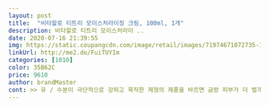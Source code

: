 ```yaml
---
layout: post 
title:  "비타할로 티트리 모이스처라이징 크림, 100ml, 1개" 
description: 비타할로 티트리 모이스처라이 ..
date: 2020-07-16 21:39:55 
img: https://static.coupangcdn.com/image/retail/images/71974671072735-133607c6-7f4e-4451-9ed6-532bf1c2d63e.jpg 
linkUrl: http://me2.do/FuiTUYIm 
categories: [1010] 
color: 35B62C 
price: 9610 
author: brandMaster 
cont: >> 유 / 수분이 극단적으로 강하고 묵직한 제형의 제품을 바르면 금방 피부가 더 벌개졌는데, 비타할로 티트리 크림은 그렇지 않아서 도움 많이 받았습니다.<br/><br/>>> 크림 자체의 유분기는 거의 없습니다.<br/><br/>>> 피부에 바르는 동안에는 향이 인지되었는데, 다 바르고 나면 잔향은 거의 없더군요.<br/><br/>>> 피부에 쉽고 빠르게 도포되는 것은 물론, 흡수도 빠릅니다.<br/><br/>>> 피부에 크림을 덜어내자마자 주르륵 흘러내립니다.<br/><br/>>> 향이 인위적인 듯 인위적이지 않습니다.<br/> 자연스럽다가도 인위적이게 느껴지기도 하는데 사람마다 차이가 있을 테니 참고만 해주세요.<br/><br/>>> 확실히 단지형보다 휴대가 편리하고 위생적으로 사용이 가능한 점이 마음에 듭니다.<br/><br/> 1/22 추가후기<br/> 손등 테스트샷 참고해주세요.<br/> 겉보기에 번들거림은 없으나 속은 촉촉한 크림입니다!<br/><br/> - 5일간 아침 / 저녁 매일 발랐는데, 레알 깔끔한 마무리감에 피부가 숨 쉬는 느낌이 들어서 잘 맞았습니다.<br/><br/><br/> - ‘비타민 + 티트리’ 향이 비위가 거슬리지 않는 선에서 은은하게 납니다.<br/><br/><br/> - 극건성이신 분들은 이 크림에 페이스오일 한 방울 섞어 바르면 딱일 것 같아요.<br/><br/><br/> - 기름기가 지지도 않고, 바르고나서 유분도 없어보이는데 촉촉해요.<br/><br/><br/> - 기타 트러블이 더 나지 않아서 저는 지속적으로 사용할 생각입니다.<br/><br/><br/> - 디자인이 폼클렌징이나 핸드크림같이 생겼어요^<br/> -^; 좀 더 수분크림 같아보이는 디자인이면 좋을 것 같아요.<br/><br/> 
---
```

 